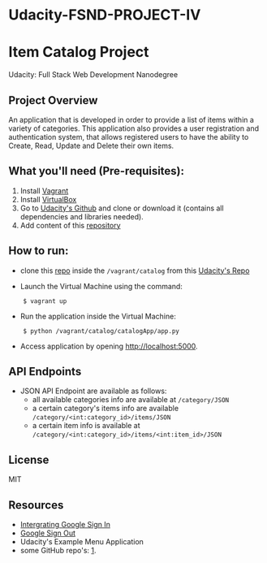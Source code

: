 # Udacity-FSND-PROJECT-IV
# Item Catalog Project

Udacity: Full Stack Web Development Nanodegree

## Project Overview

An application that is developed in order to provide a list of items within a variety of categories. This application also provides a user registration and authentication system, that allows registered users to have the ability to Create, Read, Update and Delete their own items.

## What you'll need (Pre-requisites):

1. Install [Vagrant](https://www.vagrantup.com/)
2. Install [VirtualBox](https://www.virtualbox.org/)
3. Go to [Udacity's Github](https://github.com/udacity/fullstack-nanodegree-vm) and clone or download it (contains all dependencies and libraries needed).
4. Add content of this [repository](https://github.com/AhmedEHaddad/Udacity-FSND-PROJECT-IV/tree/master/vagrant/catalog/catalogApp)

## How to run:

* clone this [repo](https://github.com/AhmedEHaddad/Udacity-FSND-PROJECT-IV/tree/master/vagrant/catalog/catalogApp) inside the `/vagrant/catalog` from this [Udacity's Repo](https://github.com/udacity/fullstack-nanodegree-vm)

* Launch the Virtual Machine using the command:
```
    $ vagrant up
```
* Run the application inside the Virtual Machine:
```
    $ python /vagrant/catalog/catalogApp/app.py
```
* Access application by opening [http://localhost:5000](http://localhost:5000).

## API Endpoints
* JSON API Endpoint are available as follows:
  * all available categories info are available at `/category/JSON`
  * a certain category's items info are available `/category/<int:category_id>/items/JSON`
  * a certain item info is available at `/category/<int:category_id>/items/<int:item_id>/JSON`  

## License
MIT
## Resources

* [Intergrating Google Sign In](https://developers.google.com/identity/sign-in/web/sign-in)
* [Google Sign Out](https://developers.google.com/identity/sign-in/web/sign-in#sign_out_a_user)
* Udacity's Example Menu Application
* some GitHub repo's: [1](https://github.com/LeandriB/item_catalog).
